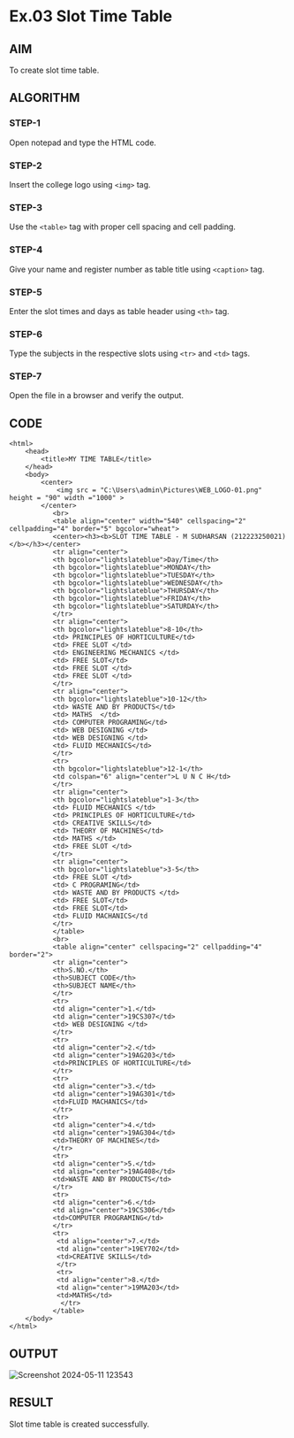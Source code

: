 # Ex.03 Slot Time Table
## AIM
  To create slot time table.

## ALGORITHM
### STEP-1
  Open notepad and type the HTML code.

### STEP-2
  Insert the college logo using ```<img>``` tag.

### STEP-3
  Use the ```<table>``` tag with proper cell spacing and cell padding.  

### STEP-4
  Give your name and register number as table title using ```<caption>``` tag.

### STEP-5
  Enter the slot times and days as table header using ```<th>``` tag.
  
### STEP-6
  Type the subjects in the respective slots using ```<tr>``` and ```<td>``` tags.
 
### STEP-7
  Open the file in a browser and verify the output.
  
## CODE
```
<html>
    <head>
        <title>MY TIME TABLE</title>
    </head>
    <body>
        <center>
            <img src = "C:\Users\admin\Pictures\WEB_LOGO-01.png" height = "90" width ="1000" >   
        </center>
           <br>
           <table align="center" width="540" cellspacing="2" cellpadding="4" border="5" bgcolor="wheat">
           <center><h3><b>SLOT TIME TABLE - M SUDHARSAN (212223250021)</b></h3></center>
           <tr align="center">
           <th bgcolor="lightslateblue">Day/Time</th>
           <th bgcolor="lightslateblue">MONDAY</th>
           <th bgcolor="lightslateblue">TUESDAY</th>
           <th bgcolor="lightslateblue">WEDNESDAY</th>
           <th bgcolor="lightslateblue">THURSDAY</th>
           <th bgcolor="lightslateblue">FRIDAY</th>
           <th bgcolor="lightslateblue">SATURDAY</th>
           </tr>
           <tr align="center">
           <th bgcolor="lightslateblue">8-10</th>
           <td> PRINCIPLES OF HORTICULTURE</td>
           <td> FREE SLOT </td>
           <td> ENGINEERING MECHANICS </td>
           <td> FREE SLOT</td>
           <td> FREE SLOT </td>
           <td> FREE SLOT </td>
           </tr>
           <tr align="center">
           <th bgcolor="lightslateblue">10-12</th>
           <td> WASTE AND BY PRODUCTS</td>
           <td> MATHS  </td>
           <td> COMPUTER PROGRAMING</td>
           <td> WEB DESIGNING </td>
           <td> WEB DESIGNING </td>
           <td> FLUID MECHANICS</td>
           </tr>
           <tr>
           <th bgcolor="lightslateblue">12-1</th>
           <td colspan="6" align="center">L U N C H</td>
           </tr>
           <tr align="center">
           <th bgcolor="lightslateblue">1-3</th>
           <td> FLUID MECHANICS </td>
           <td> PRINCIPLES OF HORTICULTURE</td>
           <td> CREATIVE SKILLS</td>
           <td> THEORY OF MACHINES</td>
           <td> MATHS </td>
           <td> FREE SLOT </td>
           </tr>
           <tr align="center">
           <th bgcolor="lightslateblue">3-5</th>
           <td> FREE SLOT </td>
           <td> C PROGRAMING</td>
           <td> WASTE AND BY PRODUCTS </td>
           <td> FREE SLOT</td>
           <td> FREE SLOT</td>
           <td> FLUID MACHANICS</td
           </tr>
           </table>
           <br>
           <table align="center" cellspacing="2" cellpadding="4" border="2">
           <tr align="center">
           <th>S.NO.</th>
           <th>SUBJECT CODE</th>
           <th>SUBJECT NAME</th>
           </tr>
           <tr>
           <td align="center">1.</td>
           <td align="center">19CS307</td>
           <td> WEB DESIGNING </td>
           </tr>
           <tr>
           <td align="center">2.</td>
           <td align="center">19AG203</td>
           <td>PRINCIPLES OF HORTICULTURE</td>
           </tr>
           <tr>
           <td align="center">3.</td>
           <td align="center">19AG301</td>
           <td>FLUID MACHANICS</td>
           </tr>
           <tr>
           <td align="center">4.</td>
           <td align="center">19AG304</td>
           <td>THEORY OF MACHINES</td>
           </tr>
           <tr>
           <td align="center">5.</td>
           <td align="center">19AG408</td>
           <td>WASTE AND BY PRODUCTS</td>
           </tr>
           <tr>
           <td align="center">6.</td>
           <td align="center">19CS306</td>
           <td>COMPUTER PROGRAMING</td>
           </tr>
           <tr>
            <td align="center">7.</td>
            <td align="center">19EY702</td>
            <td>CREATIVE SKILLS</td>
            </tr>
            <tr>
            <td align="center">8.</td>
            <td align="center">19MA203</td>
            <td>MATHS</td>
             </tr>
           </table>
    </body>
</html>
```
## OUTPUT
![Screenshot 2024-05-11 123543](https://github.com/SUDHARSAN011705/Ex03_Web-Design/assets/167398236/e68ac25e-e341-4e9c-8657-91017fc64500)


## RESULT
 Slot time table is created successfully.
